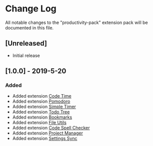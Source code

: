 # Change Log
All notable changes to the "productivity-pack" extension pack will be documented in this file.

## [Unreleased]
- Initial release

## [1.0.0] - 2019-5-20
### Added

* Added extension [Code Time](https://marketplace.visualstudio.com/items?itemName=softwaredotcom.swdc-vscode)
* Added extension [Pomodoro](https://marketplace.visualstudio.com/items?itemName=cosminalco.pomodoro)
* Added extension [Simple Timer](https://marketplace.visualstudio.com/items?itemName=burkeholland.simple-timer)
* Added extension [Todo Tree](https://marketplace.visualstudio.com/items?itemName=Gruntfuggly.todo-tree)
* Added extension [Bookmarks](https://marketplace.visualstudio.com/items?itemName=alefragnani.Bookmarks)
* Added extension [File Utils](https://marketplace.visualstudio.com/items?itemName=sleistner.vscode-fileutils)
* Added extension [Code Spell Checker](https://marketplace.visualstudio.com/items?itemName=streetsidesoftware.code-spell-checker)
* Added extension [Project Manager](https://marketplace.visualstudio.com/items?itemName=alefragnani.project-manager)
* Added extension [Settings Sync](https://marketplace.visualstudio.com/items?itemName=Shan.code-settings-sync)
